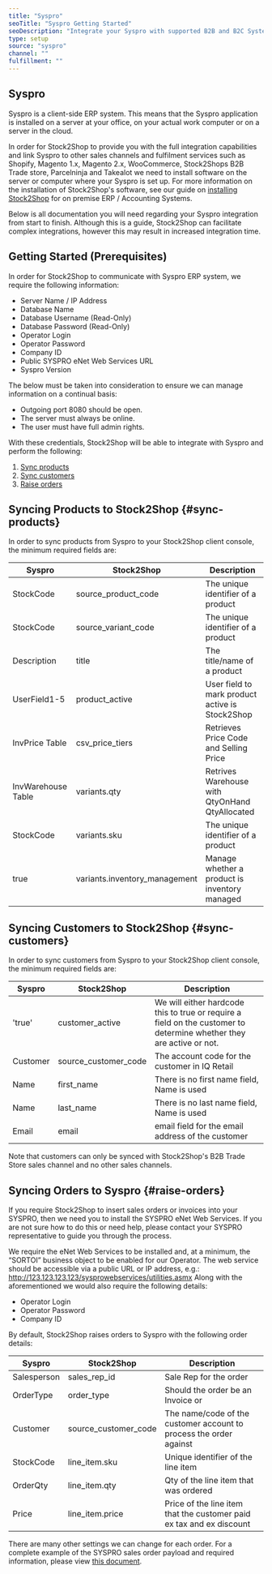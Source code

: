 ```yaml
---
title: "Syspro"
seoTitle: "Syspro Getting Started"
seoDescription: "Integrate your Syspro with supported B2B and B2C Systems through Stock2Shop"
type: setup
source: "syspro"
channel: ""
fulfillment: ""
---
```


## Syspro
Syspro is a client-side ERP system. 
This means that the Syspro application is installed on a 
server at your office, on your actual work computer or on a 
server in the cloud. 

In order for Stock2Shop to provide you 
with the full integration capabilities and link Syspro 
to other sales channels and fulfilment services such as 
Shopify, Magento 1.x, Magento 2.x, WooCommerce, Stock2Shops B2B Trade store, 
Parcelninja and Takealot we need to install software on the server or computer where your Syspro is set up. 
For more information on the installation of Stock2Shop's software, see our guide on [installing Stock2Shop](/help/setup/installing-stock2shop/ "Installing Stock2Shop for on Premise ERP / AAccounting Sysytems") for on premise ERP / Accounting Systems.

Below is all documentation you will need regarding your Syspro integration from start to finish.
Although this is a guide, Stock2Shop can facilitate complex integrations, however this may result in increased integration time.

## Getting Started (Prerequisites)
In order for Stock2Shop to communicate with Syspro ERP system, 
we require the following information:

- Server Name / IP Address
- Database Name
- Database Username (Read-Only)
- Database Password (Read-Only)
- Operator Login
- Operator Password
- Company ID
- Public SYSPRO eNet Web Services URL
- Syspro Version

The below must be taken into consideration to ensure we can manage information on a continual basis:

- Outgoing port 8080 should be open.
- The server must always be online.
- The user must have full admin rights.

With these credentials, Stock2Shop will be able to integrate with 
Syspro and perform the following:

1. [Sync products](#sync-products) 
2. [Sync customers](#sync-customers) 
3. [Raise orders](#raise-orders) 

## Syncing Products to Stock2Shop {#sync-products}
In order to sync products from Syspro to your Stock2Shop client console, 
the minimum required fields are:

| Syspro             | Stock2Shop                     | Description                                     |
| ------------------ | ------------------------------ | ----------------------------------------------- |
| StockCode          | source_product_code            | The unique identifier of a product              |
| StockCode          | source_variant_code            | The unique identifier of a product              |
| Description        | title                          | The title/name of a product                     |
| UserField1-5       | product_active                 | User field to mark product active is Stock2Shop |
| InvPrice Table     | csv_price_tiers                | Retrieves Price Code and Selling Price          |
| InvWarehouse Table | variants.qty                   | Retrives Warehouse with QtyOnHand QtyAllocated  |
| StockCode          | variants.sku                   | The unique identifier of a product              |
| true               | variants.inventory_management  | Manage whether a product is inventory managed   |

## Syncing Customers to Stock2Shop {#sync-customers}
In order to sync customers from Syspro to your Stock2Shop client console, 
the minimum required fields are:

| Syspro   | Stock2Shop             | Description                                                                                                          |
| -------- | ---------------------- | -------------------------------------------------------------------------------------------------------------------- |
| 'true'   | customer_active        | We will either hardcode this to true or require a field on the customer to determine whether they are active or not. |
| Customer | source_customer_code   | The account code for the customer in IQ Retail                                                                       |
| Name     | first_name             | There is no first name field, Name is used                                                                           |
| Name     | last_name              | There is no last name field, Name is used                                                                            |
| Email    | email                  | email field for the email address of the customer                                                                    |

Note that customers can only be synced with Stock2Shop's B2B Trade Store sales channel and no other sales channels.

## Syncing Orders to Syspro {#raise-orders}
If you require Stock2Shop to insert sales orders or invoices into your SYSPRO, then we need you to install the SYSPRO eNet Web Services. 
If you are not sure how to do this or need help, please contact your SYSPRO representative to guide you through the process.

We require the eNet Web Services to be installed and, at a minimum, the “SORTOI” business object to be enabled for our Operator. 
The web service should be accessible via a public URL or IP address, e.g.: http://123.123.123.123/sysprowebservices/utilities.asmx 
Along with the aforementioned we would also require the following details:

- Operator Login
- Operator Password
- Company ID

By default, Stock2Shop raises orders to Syspro with the following order details:

| Syspro      | Stock2Shop             | Description                                                          |
| ----------- | ---------------------- | -------------------------------------------------------------------- |
| Salesperson | sales_rep_id           | Sale Rep for the order                                               |
| OrderType   | order_type             | Should the order be an Invoice or                                    |
| Customer    | source_customer_code   | The name/code of the customer account to process the order against   |
| StockCode   | line_item.sku          | Unique identifier of the line item                                   |
| OrderQty    | line_item.qty          | Qty of the line item that was ordered                                |
| Price       | line_item.price        | Price of the line item that the customer paid ex tax and ex discount |
 
There are many other settings we can change for each order. For a complete example of the SYSPRO sales order payload and required information, please view [this document]().
